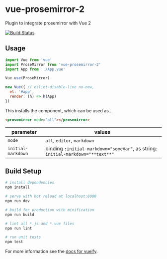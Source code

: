 # vue-prosemirror-2

Plugin to integrate prosemirror with Vue 2

[![Build Status](https://travis-ci.org/eljefedelrodeodeljefe/vue-prosemirror-2.svg?branch=master)](https://travis-ci.org/eljefedelrodeodeljefe/vue-prosemirror-2)

## Usage

```js
import Vue from 'vue'
import ProseMirror from 'vue-prosemirror-2'
import App from './App.vue'

Vue.use(ProseMirror)

new Vue({ // eslint-disable-line no-new,
  el: '#app',
  render: (h) => h(App)
})
```
This installs the component, which can be used as...

```html
<prosemirror mode="all"></prosemirror>
```

| parameter        | values                                                                          |
|------------------|---------------------------------------------------------------------------------|
| `mode`           | `all`, `editor`, `markdown`                                                     |
| `initial-markdown` | binding `:initial-markdown="someVar"`, as string: `initial-markdown="**text**"` |


## Build Setup

``` bash
# install dependencies
npm install

# serve with hot reload at localhost:8080
npm run dev

# build for production with minification
npm run build

# lint all *.js and *.vue files
npm run lint

# run unit tests
npm test
```

For more information see the [docs for vueify](https://github.com/vuejs/vueify).
